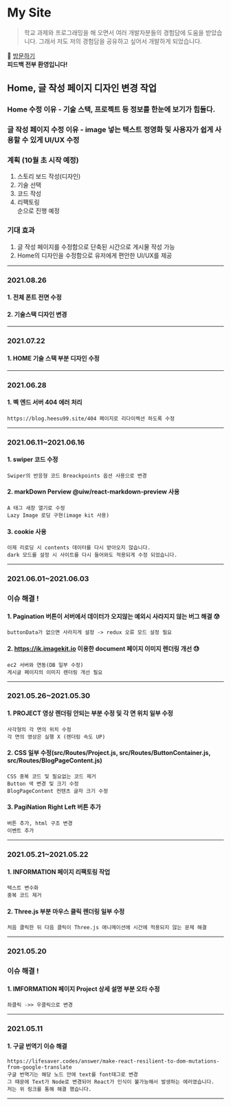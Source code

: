 # My Site
> 학교 과제와 프로그래밍을 해 오면서 여러 개발자분들의 경험담에 도움을 받았습니다.
> 그래서 저도 저의 경험담을 공유하고 싶어서 개발하게 되었습니다.

:running: [방문하기](https://blog.heesu99.site)  
**피드백 전부 환영입니다!**

## Home, 글 작성 페이지 디자인 변경 작업
### Home 수정 이유 - 기술 스택, 프로젝트 등 정보를 한눈에 보기가 힘들다.
### 글 작성 페이지 수정 이유 - image 넣는 텍스트 정영화 및 사용자가 쉽게 사용할 수 있게 UI/UX 수정
### 계획 (10월 초 시작 예정)
1. 스토리 보드 작성(디자인)
2. 기술 선택
3. 코드 작성  
4. 리팩토링  
순으로 진행 예정

### 기대 효과 
1. 글 작성 페이지를 수정함으로 단축된 시간으로 게시물 작성 가능 
2. Home의 디자인을 수정함으로 유저에게 편안한 UI/UX를 제공 

---

### 2021.08.26
#### 1. 전체 폰트 전면 수정
#### 2. 기술스택 디자인 변경

---

### 2021.07.22
#### 1. HOME 기술 스택 부분 디자인 수정

---

### 2021.06.28
#### 1. 벡 엔드 서버 404 에러 처리
    https://blog.heesu99.site/404 페이지로 리다이렉션 하도록 수정

---

### 2021.06.11~2021.06.16
#### 1. swiper 코드 수정
    Swiper의 반응형 코드 Breackpoints 옵션 사용으로 변경
#### 2. markDown Perview @uiw/react-markdown-preview 사용
    A 태그 새창 열기로 수정
    Lazy Image 로딩 구현(image kit 사용)
#### 3. cookie 사용
    이제 리로딩 시 contents 데이터를 다시 받아오지 않습니다.
    dark 모드를 설정 시 사이트를 다시 들어와도 적용되게 수정 되었습니다.

---

### 2021.06.01~2021.06.03
### 이슈 해결 !
#### 1. Pagination 버튼이 서버에서 데이터가 오지않는 예외시 사라지지 않는 버그 해결 :cold_sweat: 
    buttonData가 없으면 사라지게 설정 -> redux 오류 모드 설정 필요
#### 2. https://ik.imagekit.io 이용한 document 페이지 이미지 렌더링 개선 :sweat: 
    ec2 서버와 연동(DB 일부 수정) 
    게시글 페이지의 이미지 렌더링 개선 필요

---

### 2021.05.26~2021.05.30
#### 1. PROJECT 영상 렌더링 안되는 부분 수정 및 각 면 위치 일부 수정
    사각형의 각 면의 위치 수정 
    각 면의 영상은 실행 X (렌더링 속도 UP) 
#### 2. CSS 일부 수정(src/Routes/Project.js, src/Routes/ButtonContainer.js, src/Routes/BlogPageContent.js)
    CSS 중복 코드 및 필요없는 코드 제거 
    Button 색 변경 및 크기 수정 
    BlogPageContent 컨텐츠 글자 크기 수정 
#### 3. PagiNation Right Left 버튼 추가
    버튼 추가, html 구조 변경 
    이벤트 추가 

---

### 2021.05.21~2021.05.22
#### 1. INFORMATION 페이지 리팩토링 작업
    텍스트 변수화 
    중복 코드 제거 
#### 2. Three.js 부분 마우스 클릭 렌더링 일부 수정
    처음 클릭한 뒤 다음 클릭이 Three.js 애니메이션에 시간에 적용되지 않는 문제 해결 

---

### 2021.05.20
### 이슈 해결 !
#### 1. IMFORMATION 페이지 Project 상세 설명 부분 오타 수정
    좌클릭 ->> 우클릭으로 변경 


---

### 2021.05.11
#### 1. 구글 번역기 이슈 해결 
    https://lifesaver.codes/answer/make-react-resilient-to-dom-mutations-from-google-translate 
    구글 번역기는 해당 노드 안에 text를 font태그로 변경 
    그 때문에 Text가 Node로 변경되어 React가 인식이 불가능해서 발생하는 에러였습니다. 
    저는 위 링크를 통해 해결 했습니다. 


---
